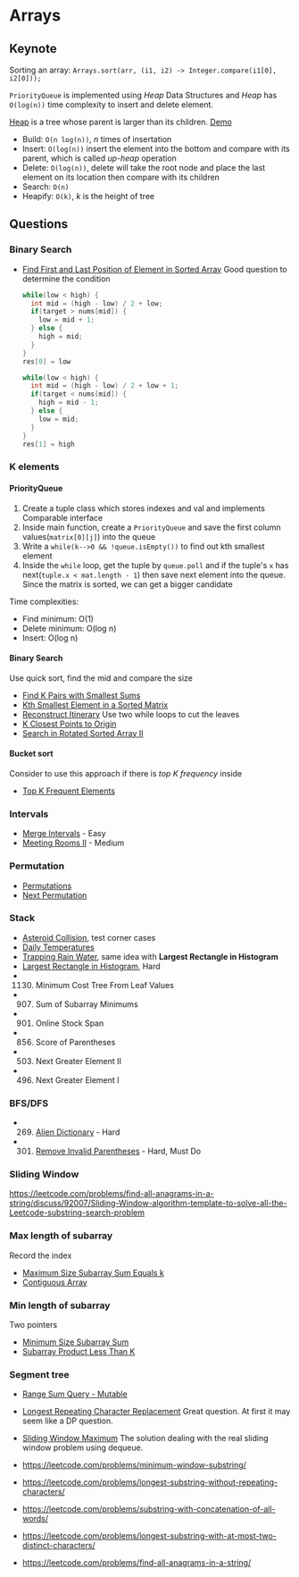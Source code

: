 # Arrays

## Keynote

Sorting an array: `Arrays.sort(arr, (i1, i2) -> Integer.compare(i1[0], i2[0]));`

 `PriorityQueue` is implemented using *Heap* Data Structures and *Heap* has `O(log(n))` time complexity to insert and delete element.

 [Heap](https://en.wikipedia.org/wiki/Binary_heap) is a tree whose parent is larger than its children. [Demo](https://www.growingwiththeweb.com/data-structures/binary-heap/overview/)

- Build: `O(n log(n))`, *n* times of insertation
- Insert: `O(log(n))` insert the element into the bottom and compare with its parent, which is called *up-heap* operation
- Delete: `O(log(n))`, delete will take the root node and place the last element on its location then compare with its children
- Search: `O(n)`
- Heapify: `O(k)`, *k* is the height of tree

## Questions

### Binary Search

- [Find First and Last Position of Element in Sorted Array](https://leetcode.com/problems/find-first-and-last-position-of-element-in-sorted-array/) Good question to determine the condition

  ```java
  while(low < high) {
    int mid = (high - low) / 2 + low;
    if(target > nums[mid]) {
      low = mid + 1;
    } else {
      high = mid;
    }
  }
  res[0] = low
  ```

  ```java
  while(low < high) {
    int mid = (high - low) / 2 + low + 1;
    if(target < nums[mid]) {
      high = mid - 1;
    } else {
      low = mid;
    }
  }
  res[1] = high
  ```

### K elements

#### PriorityQueue

  1. Create a tuple class which stores indexes and val and implements Comparable interface
  1. Inside main function, create a `PriorityQueue` and save the first column values(`matrix[0][j]`) into the queue
  1. Write a `while(k-->0 && !queue.isEmpty())` to find out kth smallest element
  1. Inside the `while` loop, get the tuple by `queue.poll` and if the tuple's `x` has next(`tuple.x < mat.length - 1`) then save next element into the queue. Since the matrix is sorted, we can get a bigger candidate

Time complexities:

- Find minimum: O(1)
- Delete minimum: O(log n)
- Insert: O(log n)

#### Binary Search

Use quick sort, find the mid and compare the size

- [Find K Pairs with Smallest Sums](https://leetcode.com/problems/find-k-pairs-with-smallest-sums)
- [Kth Smallest Element in a Sorted Matrix](https://leetcode.com/problems/kth-smallest-element-in-a-sorted-matrix)
- [Reconstruct Itinerary](https://leetcode.com/problems/reconstruct-itinerary/description/) Use two while loops to cut the leaves
- [K Closest Points to Origin](https://leetcode.com/problems/k-closest-points-to-origin/)
- [Search in Rotated Sorted Array II](https://leetcode.com/problems/search-in-rotated-sorted-array-ii/)

#### Bucket sort

Consider to use this approach if there is *top K frequency* inside

- [Top K Frequent Elements](https://leetcode.com/problems/top-k-frequent-elements/)

### Intervals

- [Merge Intervals](https://leetcode.com/problems/merge-intervals/) - Easy
- [Meeting Rooms II](https://leetcode.com/problems/meeting-rooms-ii/) - Medium

### Permutation

- [Permutations](https://leetcode.com/problems/permutations/)
- [Next Permutation](https://leetcode.com/problems/next-permutation/)

### Stack

- [Asteroid Collision](https://leetcode.com/problems/asteroid-collision/), test corner cases
- [Daily Temperatures](https://leetcode.com/problems/daily-temperatures/)
- [Trapping Rain Water](stack/TrappingRainWater.java), same idea with __Largest Rectangle in Histogram__
- [Largest Rectangle in Histogram](stack/LargestRectangleInHistogram.java), Hard
- 1130. Minimum Cost Tree From Leaf Values
- 907. Sum of Subarray Minimums
- 901. Online Stock Span
- 856. Score of Parentheses
- 503. Next Greater Element II
- 496. Next Greater Element I

### BFS/DFS
- 269. [Alien Dictionary](https://leetcode.com/problems/alien-dictionary/) - Hard
- 301. [Remove Invalid Parentheses](https://leetcode.com/problems/remove-invalid-parentheses/) - Hard, Must Do

### Sliding Window

https://leetcode.com/problems/find-all-anagrams-in-a-string/discuss/92007/Sliding-Window-algorithm-template-to-solve-all-the-Leetcode-substring-search-problem

### Max length of subarray

Record the index

- [Maximum Size Subarray Sum Equals k](https://leetcode.com/problems/maximum-size-subarray-sum-equals-k/)
- [Contiguous Array](https://leetcode.com/problems/contiguous-array/)

### Min length of subarray

Two pointers

- [Minimum Size Subarray Sum](https://leetcode.com/problems/minimum-size-subarray-sum/)
- [Subarray Product Less Than K](https://leetcode.com/problems/subarray-product-less-than-k/)

### Segment tree

- [Range Sum Query - Mutable](https://leetcode.com/problems/range-sum-query-mutable/)

- [Longest Repeating Character Replacement](LongestRepeatingCharacterReplacement.java) Great question. At first it may seem like a DP question.
- [Sliding Window Maximum](SlidingWindowMaximum.java) The solution dealing with the real sliding window problem using dequeue.
- https://leetcode.com/problems/minimum-window-substring/
- https://leetcode.com/problems/longest-substring-without-repeating-characters/
- https://leetcode.com/problems/substring-with-concatenation-of-all-words/
- https://leetcode.com/problems/longest-substring-with-at-most-two-distinct-characters/
- https://leetcode.com/problems/find-all-anagrams-in-a-string/